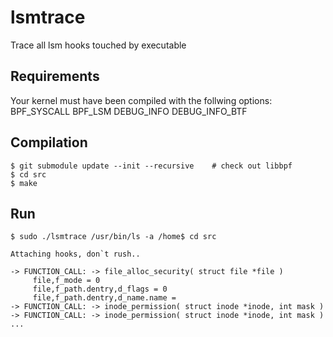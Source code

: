 # lsmtrace

Trace all lsm hooks touched by executable

## Requirements

Your kernel must have been compiled with the follwing options:
BPF_SYSCALL
BPF_LSM
DEBUG_INFO
DEBUG_INFO_BTF

## Compilation

```shell
$ git submodule update --init --recursive    # check out libbpf
$ cd src
$ make
```

## Run

```shell
$ sudo ./lsmtrace /usr/bin/ls -a /home$ cd src

Attaching hooks, don`t rush..

-> FUNCTION_CALL: -> file_alloc_security( struct file *file )
     file,f_mode = 0
     file,f_path.dentry,d_flags = 0
     file,f_path.dentry,d_name.name = 
-> FUNCTION_CALL: -> inode_permission( struct inode *inode, int mask )
-> FUNCTION_CALL: -> inode_permission( struct inode *inode, int mask )
...
```


